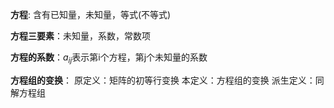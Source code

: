 **方程**: 含有已知量，未知量，等式(不等式)

**方程三要素**：未知量，系数，常数项

**方程的系数**：$a_{ij}$表示第i个方程，第j个未知量的系数

**方程组的变换**：
原定义：矩阵的初等行变换
本定义：方程组的变换
派生定义：同解方程组
